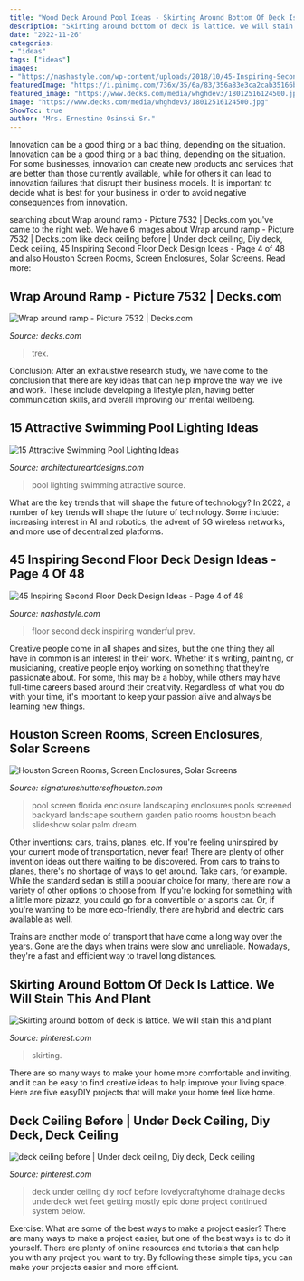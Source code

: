 ```yaml
---
title: "Wood Deck Around Pool Ideas - Skirting Around Bottom Of Deck Is Lattice. We Will Stain This And Plant"
description: "Skirting around bottom of deck is lattice. we will stain this and plant"
date: "2022-11-26"
categories:
- "ideas"
tags: ["ideas"]
images:
- "https://nashastyle.com/wp-content/uploads/2018/10/45-Inspiring-Second-Floor-Deck-Design-Ideas-4.jpg"
featuredImage: "https://i.pinimg.com/736x/35/6a/83/356a83e3ca2cab35166b64eff9117417--under-decks-stains.jpg"
featured_image: "https://www.decks.com/media/whghdev3/18012516124500.jpg"
image: "https://www.decks.com/media/whghdev3/18012516124500.jpg"
ShowToc: true
author: "Mrs. Ernestine Osinski Sr."
---
```



Innovation can be a good thing or a bad thing, depending on the situation.
Innovation can be a good thing or a bad thing, depending on the situation. For some businesses, innovation can create new products and services that are better than those currently available, while for others it can lead to innovation failures that disrupt their business models. It is important to decide what is best for your business in order to avoid negative consequences from innovation.

	

		
searching about Wrap around ramp - Picture 7532 | Decks.com you've came to the right web. We have 6 Images about Wrap around ramp - Picture 7532 | Decks.com like deck ceiling before | Under deck ceiling, Diy deck, Deck ceiling, 45 Inspiring Second Floor Deck Design Ideas - Page 4 of 48 and also Houston Screen Rooms, Screen Enclosures, Solar Screens. Read more:
		
    
## Wrap Around Ramp - Picture 7532 | Decks.com

<img loading=lazy src="https://www.decks.com/media/whghdev3/18012516124500.jpg" onerror="this.onerror=null;this.src='https://tse3.mm.bing.net/th?id=OIP.zkcPS0oU-ULXenGzKOsOUgHaFj&amp;pid=15.1';" alt="Wrap around ramp - Picture 7532 | Decks.com">

_Source: decks.com_

>trex. 

	

Conclusion:
After an exhaustive research study, we have come to the conclusion that there are key ideas that can help improve the way we live and work. These include developing a lifestyle plan, having better communication skills, and overall improving our mental wellbeing.

    
## 15 Attractive Swimming Pool Lighting Ideas

<img loading=lazy src="http://www.architectureartdesigns.com/wp-content/uploads/2015/09/10-630x355.png" onerror="this.onerror=null;this.src='https://tse2.mm.bing.net/th?id=OIP.x9ZiRLh8RsBymGlnElRLaQHaEL&amp;pid=15.1';" alt="15 Attractive Swimming Pool Lighting Ideas">

_Source: architectureartdesigns.com_

>pool lighting swimming attractive source. 

	

What are the key trends that will shape the future of technology?
In 2022, a number of key trends will shape the future of technology. Some include: increasing interest in AI and robotics, the advent of 5G wireless networks, and more use of decentralized platforms.

    
## 45 Inspiring Second Floor Deck Design Ideas - Page 4 Of 48

<img loading=lazy src="https://nashastyle.com/wp-content/uploads/2018/10/45-Inspiring-Second-Floor-Deck-Design-Ideas-4.jpg" onerror="this.onerror=null;this.src='https://tse4.mm.bing.net/th?id=OIP.IPDxJcR0mhb9qMLPhDTY2gHaLH&amp;pid=15.1';" alt="45 Inspiring Second Floor Deck Design Ideas - Page 4 of 48">

_Source: nashastyle.com_

>floor second deck inspiring wonderful prev. 

	

Creative people come in all shapes and sizes, but the one thing they all have in common is an interest in their work. Whether it's writing, painting, or musicianing, creative people enjoy working on something that they're passionate about. For some, this may be a hobby, while others may have full-time careers based around their creativity. Regardless of what you do with your time, it's important to keep your passion alive and always be learning new things.

    
## Houston Screen Rooms, Screen Enclosures, Solar Screens

<img loading=lazy src="http://www.signatureshuttersofhouston.com/texas/wp-content/gallery/pool-enclosures/pool-enclosure-02.jpg" onerror="this.onerror=null;this.src='https://tse3.mm.bing.net/th?id=OIP.WUvMAiyyd9vKBQnLBZtDPwHaFj&amp;pid=15.1';" alt="Houston Screen Rooms, Screen Enclosures, Solar Screens">

_Source: signatureshuttersofhouston.com_

>pool screen florida enclosure landscaping enclosures pools screened backyard landscape southern garden patio rooms houston beach slideshow solar palm dream. 

	

Other inventions: cars, trains, planes, etc.
If you're feeling uninspired by your current mode of transportation, never fear! There are plenty of other invention ideas out there waiting to be discovered. From cars to trains to planes, there's no shortage of ways to get around.
Take cars, for example. While the standard sedan is still a popular choice for many, there are now a variety of other options to choose from. If you're looking for something with a little more pizazz, you could go for a convertible or a sports car. Or, if you're wanting to be more eco-friendly, there are hybrid and electric cars available as well.

Trains are another mode of transport that have come a long way over the years. Gone are the days when trains were slow and unreliable. Nowadays, they're a fast and efficient way to travel long distances.

    
## Skirting Around Bottom Of Deck Is Lattice. We Will Stain This And Plant

<img loading=lazy src="https://i.pinimg.com/736x/35/6a/83/356a83e3ca2cab35166b64eff9117417--under-decks-stains.jpg" onerror="this.onerror=null;this.src='https://tse3.mm.bing.net/th?id=OIP.Rr6xIhxajjvw6k6vNcfBIgHaJ3&amp;pid=15.1';" alt="Skirting around bottom of deck is lattice. We will stain this and plant">

_Source: pinterest.com_

>skirting. 

	

There are so many ways to make your home more comfortable and inviting, and it can be easy to find creative ideas to help improve your living space. Here are five easyDIY projects that will make your home feel like home.

    
## Deck Ceiling Before | Under Deck Ceiling, Diy Deck, Deck Ceiling

<img loading=lazy src="https://i.pinimg.com/736x/cc/ee/1e/ccee1e167c4a2853b4d0e6293bec6d33.jpg" onerror="this.onerror=null;this.src='https://tse4.mm.bing.net/th?id=OIP.rdfU73p-aHPiTq_tX9AvMAHaJ3&amp;pid=15.1';" alt="deck ceiling before | Under deck ceiling, Diy deck, Deck ceiling">

_Source: pinterest.com_

>deck under ceiling diy roof before lovelycraftyhome drainage decks underdeck wet feet getting mostly epic done project continued system below. 

	

Exercise: What are some of the best ways to make a project easier?
There are many ways to make a project easier, but one of the best ways is to do it yourself. There are plenty of online resources and tutorials that can help you with any project you want to try. By following these simple tips, you can make your projects easier and more efficient.

